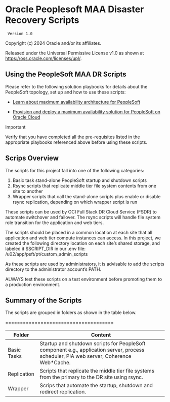 # Oracle Peoplesoft MAA Disaster Recovery Scripts

     Version 1.0

Copyright (c) 2024 Oracle and/or its affiliates.

Released under the Universal Permissive License v1.0 as shown at
<https://oss.oracle.com/licenses/upl/>.

## Using the PeopleSoft MAA DR Scripts

Please refer to the following solution playbooks for details about the PeopleSoft topology, set up and how to use these scripts:

* [Learn about maximum availability architecture for PeopleSoft](https://docs.oracle.com/en/solutions/learn-about-maa-for-peoplesoft/index.html)

* [Provision and deploy a maximum availability solution for PeopleSoft on Oracle Cloud](https://docs.oracle.com/en/solutions/deploy-maa-for-peoplesoft-on-oci/index.html)


> [!IMPORTANT] 
> Verify that you have completed all the pre-requisites listed in the appropriate playbooks referenced above before using these scripts.

## Scrips Overview

The scripts for this project fall into one of the following categories:

1.	Basic task stand-alone PeopleSoft startup and shutdown scripts
2.	Rsync scripts that replicate middle tier file system contents from one site to another 
3.	Wrapper scripts that call the stand-alone scripts plus enable or disable rsync replication, depending on which wrapper script is run

These scripts can be used by OCI Full Stack DR Cloud Service (FSDR) to automate switchover and failover.  The rsync scripts will handle file system role transition for the application and web tiers.

The scripts should be placed in a common location at each site that all application and web tier compute instances can access.  In this project, we created the following directory location on each site’s shared storage, and labeled it $SCRIPT_DIR in our .env file:
/u02/app/psft/pt/custom_admin_scripts

As these scripts are used by administrators, it is advisable to add the scripts directory to the administrator account’s PATH.

ALWAYS test these scripts on a test environment before promoting them to a production environment.

## Summary of the Scripts

The scripts are grouped in folders as shown in the table below.  

=====================================

| Folder | Content |
| ------ | ------ |
| Basic Tasks | Startup and shutdown scripts for PeopleSoft component e.g., application server, process scheduler, PIA web server, Coherence Web*Cache. |
| Replication | Scripts that replicate the middle tier file systems from the primary to the DR site using rsync. |
| Wrapper | Scrips that automate the startup, shutdown and redirect replication. |

